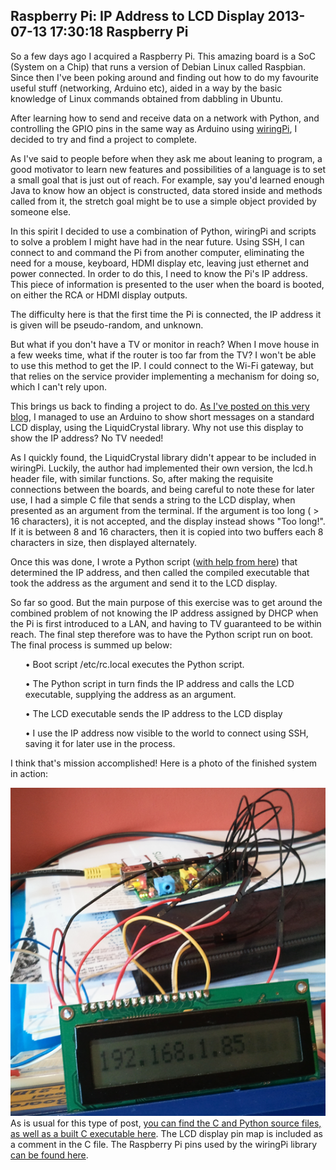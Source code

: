 Raspberry Pi: IP Address to LCD Display
2013-07-13 17:30:18
Raspberry Pi
---

So a few days ago I acquired a Raspberry Pi. This amazing board is a SoC (System on a Chip) that runs a version of Debian Linux called Raspbian. Since then I've been poking around and finding out how to do my favourite useful stuff (networking, Arduino etc), aided in a way by the basic knowledge of Linux commands obtained from dabbling in Ubuntu.

After learning how to send and receive data on a network with Python, and controlling the GPIO pins in the same way as Arduino using <a title="wiringPi" href="https://projects.drogon.net/raspberry-pi/wiringpi/">wiringPi</a>, I decided to try and find a project to complete.

As I've said to people before when they ask me about leaning to program, a good motivator to learn new features and possibilities of a language is to set a small goal that is just out of reach. For example, say you'd learned enough Java to know how an object is constructed, data stored inside and methods called from it, the stretch goal might be to use a simple object provided by someone else.

In this spirit I decided to use a combination of Python, wiringPi and scripts to solve a problem I might have had in the near future. Using SSH, I can connect to and command the Pi from another computer, eliminating the need for a mouse, keyboard, HDMI display etc, leaving just ethernet and power connected. In order to do this, I need to know the Pi's IP address. This piece of information is presented to the user when the board is booted, on either the RCA or HDMI display outputs.

The difficulty here is that the first time the Pi is connected, the IP address it is given will be pseudo-random, and unknown.

But what if you don't have a TV or monitor in reach? When I move house in a few weeks time, what if the router is too far from the TV? I won't be able to use this method to get the IP. I could connect to the Wi-Fi gateway, but that relies on the service provider implementing a mechanism for doing so, which I can't rely upon.

This brings us back to finding a project to do. <a title="Java to Arduino LCD Output" href="http://ninedof.wordpress.com/2013/05/22/java-to-arduino-lcd-output/">As I've posted on this very blog</a>, I managed to use an Arduino to show short messages on a standard LCD display, using the LiquidCrystal library. Why not use this display to show the IP address? No TV needed!

As I quickly found, the LiquidCrystal library didn't appear to be included in wiringPi. Luckily, the author had implemented their own version, the lcd.h header file, with similar functions. So, after making the requisite connections between the boards, and being careful to note these for later use, I had a simple C file that sends a string to the LCD display, when presented as an argument from the terminal. If the argument is too long ( > 16 characters), it is not accepted, and the display instead shows "Too long!". If it is between 8 and 16 characters, then it is copied into two buffers each 8 characters in size, then displayed alternately.

Once this was done, I wrote a Python script (<a title="Getting the Raspberry Pi's IP address" href="http://raspberrypi.stackexchange.com/questions/6714/how-to-get-the-raspberry-pis-ip-address-for-ssh">with help from here</a>) that determined the IP address, and then called the compiled executable that took the address as the argument and send it to the LCD display.

So far so good. But the main purpose of this exercise was to get around the combined problem of not knowing the IP address assigned by DHCP when the Pi is first introduced to a LAN, and having to TV guaranteed to be within reach. The final step therefore was to have the Python script run on boot. The final process is summed up below:
<ol>
• Boot script /etc/rc.local executes the Python script.

• The Python script in turn finds the IP address and calls the LCD executable, supplying the address as an argument.

• The LCD executable sends the IP address to the LCD display

• I use the IP address now visible to the world to connect using SSH, saving it for later use in the process.

</ol>
I think that's mission accomplished! Here is a photo of the finished system in action:

![](/assets/import/media/2013/07/ip-cutout.png)As is usual for this type of post, <a title="Source!" href="https://www.dropbox.com/s/flvkhkzwh7iyfpa/RPi%20IP%20to%20LCD.zip">you can find the C and Python source files, as well as a built C executable here</a>. The LCD display pin map is included as a comment in the C file. The Raspberry Pi pins used by the wiringPi library <a title="Drogon Pin definitions" href="https://projects.drogon.net/raspberry-pi/wiringpi/pins/">can be found here</a>.
